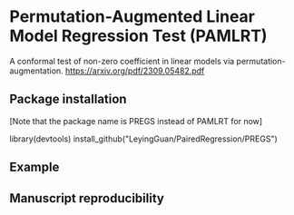 # Permutation-Augmented Linear Model Regression Test (PAMLRT)
A conformal test of non-zero coefficient in linear models via permutation-augmentation.
https://arxiv.org/pdf/2309.05482.pdf



## Package installation

[Note that the package name is PREGS instead of PAMLRT for now]

library(devtools)
install_github("LeyingGuan/PairedRegression/PREGS")

## Example



## Manuscript reproducibility


